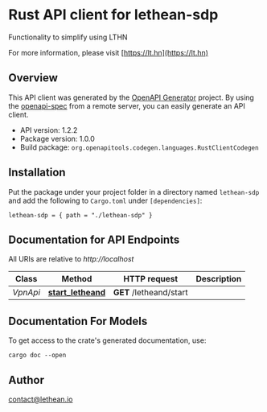 # Rust API client for lethean-sdp

Functionality to simplify using LTHN

For more information, please visit [https://lt.hn](https://lt.hn)

## Overview

This API client was generated by the [OpenAPI Generator](https://openapi-generator.tech) project.  By using the [openapi-spec](https://openapis.org) from a remote server, you can easily generate an API client.

- API version: 1.2.2
- Package version: 1.0.0
- Build package: `org.openapitools.codegen.languages.RustClientCodegen`

## Installation

Put the package under your project folder in a directory named `lethean-sdp` and add the following to `Cargo.toml` under `[dependencies]`:

```
lethean-sdp = { path = "./lethean-sdp" }
```

## Documentation for API Endpoints

All URIs are relative to *http://localhost*

Class | Method | HTTP request | Description
------------ | ------------- | ------------- | -------------
*VpnApi* | [**start_letheand**](docs/VpnApi.md#start_letheand) | **GET** /letheand/start | 


## Documentation For Models



To get access to the crate's generated documentation, use:

```
cargo doc --open
```

## Author

contact@lethean.io

